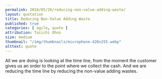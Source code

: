 ```yaml
---
permalink: 2018/05/26/reducing-non-value-adding-waste/
layout: quotation
title: Reducing Non-Value Adding Waste
published: true
categories: [ agile, quote ]
attribution: Taiichi Ohno
size: medium
thumbnail: "/img/thumbnails/microphone-420x255.webp"
alttext: quote
---
```


All we are doing is looking at the time line, from the moment the customer 
gives us an order to the point where we collect the cash. And we are reducing 
the time line by reducing the non-value adding wastes.
